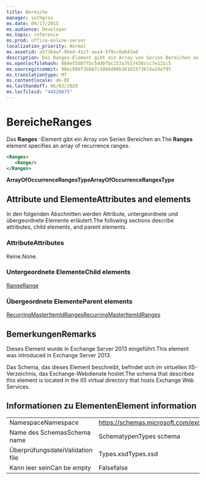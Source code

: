 ```yaml
---
title: Bereiche
manager: sethgros
ms.date: 09/17/2015
ms.audience: Developer
ms.topic: reference
ms.prod: office-online-server
localization_priority: Normal
ms.assetid: a573b4af-9bed-41cf-aea4-5f9cc0ab43a6
description: Das Ranges-Element gibt ein Array von Serien Bereichen an.
ms.openlocfilehash: 884ef5d8ffbc5dd0fbc153a7b17430ccc7e131c5
ms.sourcegitcommit: 88ec988f2bb67c1866d06b361615f3674a24e795
ms.translationtype: MT
ms.contentlocale: de-DE
ms.lasthandoff: 06/03/2020
ms.locfileid: "44528875"
---
```

# <a name="ranges"></a><span data-ttu-id="49c32-103">Bereiche</span><span class="sxs-lookup"><span data-stu-id="49c32-103">Ranges</span></span>

<span data-ttu-id="49c32-104">Das **Ranges** -Element gibt ein Array von Serien Bereichen an.</span><span class="sxs-lookup"><span data-stu-id="49c32-104">The **Ranges** element specifies an array of recurrence ranges.</span></span> 
  
```XML
<Ranges>
   <Range/>
</Ranges>
```

 <span data-ttu-id="49c32-105">**ArrayOfOccurrenceRangesType**</span><span class="sxs-lookup"><span data-stu-id="49c32-105">**ArrayOfOccurrenceRangesType**</span></span>
## <a name="attributes-and-elements"></a><span data-ttu-id="49c32-106">Attribute und Elemente</span><span class="sxs-lookup"><span data-stu-id="49c32-106">Attributes and elements</span></span>

<span data-ttu-id="49c32-107">In den folgenden Abschnitten werden Attribute, untergeordnete und übergeordnete Elemente erläutert.</span><span class="sxs-lookup"><span data-stu-id="49c32-107">The following sections describe attributes, child elements, and parent elements.</span></span>
  
### <a name="attributes"></a><span data-ttu-id="49c32-108">Attribute</span><span class="sxs-lookup"><span data-stu-id="49c32-108">Attributes</span></span>

<span data-ttu-id="49c32-109">Keine.</span><span class="sxs-lookup"><span data-stu-id="49c32-109">None.</span></span>
  
### <a name="child-elements"></a><span data-ttu-id="49c32-110">Untergeordnete Elemente</span><span class="sxs-lookup"><span data-stu-id="49c32-110">Child elements</span></span>

[<span data-ttu-id="49c32-111">Range</span><span class="sxs-lookup"><span data-stu-id="49c32-111">Range</span></span>](range.md)
  
### <a name="parent-elements"></a><span data-ttu-id="49c32-112">Übergeordnete Elemente</span><span class="sxs-lookup"><span data-stu-id="49c32-112">Parent elements</span></span>

[<span data-ttu-id="49c32-113">RecurringMasterItemIdRanges</span><span class="sxs-lookup"><span data-stu-id="49c32-113">RecurringMasterItemIdRanges</span></span>](recurringmasteritemidranges.md)
  
## <a name="remarks"></a><span data-ttu-id="49c32-114">Bemerkungen</span><span class="sxs-lookup"><span data-stu-id="49c32-114">Remarks</span></span>

<span data-ttu-id="49c32-115">Dieses Element wurde in Exchange Server 2013 eingeführt.</span><span class="sxs-lookup"><span data-stu-id="49c32-115">This element was introduced in Exchange Server 2013.</span></span>
  
<span data-ttu-id="49c32-116">Das Schema, das dieses Element beschreibt, befindet sich im virtuellen IIS-Verzeichnis, das Exchange-Webdienste hostet.</span><span class="sxs-lookup"><span data-stu-id="49c32-116">The schema that describes this element is located in the IIS virtual directory that hosts Exchange Web Services.</span></span>
  
## <a name="element-information"></a><span data-ttu-id="49c32-117">Informationen zu Elementen</span><span class="sxs-lookup"><span data-stu-id="49c32-117">Element information</span></span>

|||
|:-----|:-----|
|<span data-ttu-id="49c32-118">Namespace</span><span class="sxs-lookup"><span data-stu-id="49c32-118">Namespace</span></span>  <br/> |https://schemas.microsoft.com/exchange/services/2006/types  <br/> |
|<span data-ttu-id="49c32-119">Name des Schemas</span><span class="sxs-lookup"><span data-stu-id="49c32-119">Schema name</span></span>  <br/> |<span data-ttu-id="49c32-120">Schematypen</span><span class="sxs-lookup"><span data-stu-id="49c32-120">Types schema</span></span>  <br/> |
|<span data-ttu-id="49c32-121">Überprüfungsdatei</span><span class="sxs-lookup"><span data-stu-id="49c32-121">Validation file</span></span>  <br/> |<span data-ttu-id="49c32-122">Types.xsd</span><span class="sxs-lookup"><span data-stu-id="49c32-122">Types.xsd</span></span>  <br/> |
|<span data-ttu-id="49c32-123">Kann leer sein</span><span class="sxs-lookup"><span data-stu-id="49c32-123">Can be empty</span></span>  <br/> |<span data-ttu-id="49c32-124">False</span><span class="sxs-lookup"><span data-stu-id="49c32-124">false</span></span>  <br/> |
   

